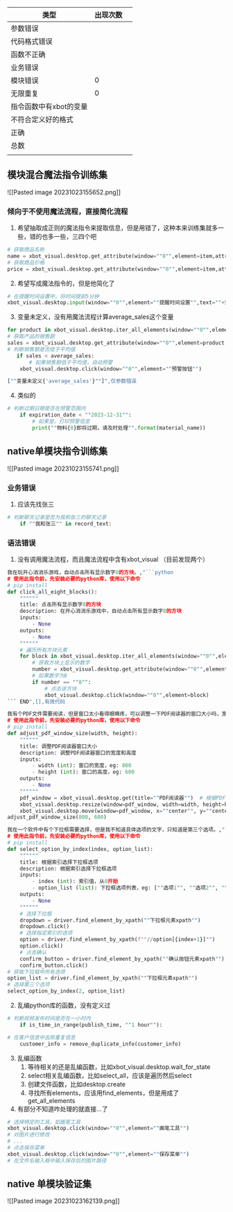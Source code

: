 | 类型                   | 出现次数 |     |
| ---------------------- | -------- | --- |
| 参数错误               |          |     |
| 代码格式错误           |          |     |
| 函数不正确             |          |     |
| 业务错误               |          |     |
| 模块错误               | 0        |     |
| 无限重复               | 0        |     |
| 指令函数中有xbot的变量 |          |     |
| 不符合定义好的格式     |          |     |
| 正确                   |          |     |
| 总数                   |          |     |
|                        |          |     |


## 模块混合魔法指令训练集
![[Pasted image 20231023155652.png]]

### 倾向于不使用魔法流程，直接简化流程
1. 希望抽取成正则的魔法指令来提取信息，但是用错了，这种本来训练集就多一些，错的也多一些，三四个吧
```python
# 获取商品名称
name = xbot_visual.desktop.get_attribute(window=""0"",element=item,attribute_name=""text"")
# 获取商品价格
price = xbot_visual.desktop.get_attribute(window=""0"",element=item,attribute_name=""text"")
```
2. 希望写成魔法指令的，但是他简化了
```python
# 在提醒时间设置中，将时间提前5分钟
xbot_visual.desktop.input(window=""0"",element=""提醒时间设置"",text=""+5"")
```
3. 变量未定义，没有用魔法流程计算average_sales这个变量
```python
for product in xbot_visual.desktop.iter_all_elements(window=""0"",element=""产品销售额""):
# 获取产品的销售额
sales = xbot_visual.desktop.get_attribute(window=""0"",element=product,attribute_name=""text"")
# 判断销售额是否低于平均值
   if sales < average_sales:
       # 如果销售额低于平均值，自动预警
	xbot_visual.desktop.click(window=""0"",element=""预警按钮"")

[""变量未定义{'average_sales'}""]",仅参数错误
```
4. 类似的
```python
# 判断过期日期是否在预警范围内
    if expiration_date < ""2023-12-31"":
        # 如果是，打印预警信息
        print(""物料{0}即将过期，请及时处理"".format(material_name))
```

## native单模块指令训练集
![[Pasted image 20231023155741.png]]
### 业务错误
1. 应该先找张三
```python
# 判断聊天记录是否为我和张三的聊天记录
    if ""我和张三"" in record_text:
```

### 语法错误
1. 没有调用魔法流程，而且魔法流程中含有xbot_visual （目前发现两个）
```python
我在玩开心消消乐游戏，自动点击所有显示数字8的方块。,"```python
# 使用此指令前，先安装必要的python库，使用以下命令
# pip install
def click_all_eight_blocks():
    """"""
    title: 点击所有显示数字8的方块
    description: 在开心消消乐游戏中，自动点击所有显示数字8的方块
    inputs:
        - None
    outputs:
        - None
    """"""
    # 遍历所有方块元素
    for block in xbot_visual.desktop.iter_all_elements(window=""0"",element=""方块""):
        # 获取方块上显示的数字
        number = xbot_visual.desktop.get_attribute(window=""0"",element=block,attribute_name=""text"")
        # 如果数字为8
        if number == ""8"":
            # 点击该方块
            xbot_visual.desktop.click(window=""0"",element=block)
``` END",[],有效代码
```
```python
我有个PDF文件需要阅读，但是窗口太小看得眼睛疼，可以调整一下PDF阅读器的窗口大小吗，宽度调整为800，高度调整为600。,"```python
# 使用此指令前，先安装必要的python库，使用以下命令
# pip install
def adjust_pdf_window_size(width, height):
    """"""
    title: 调整PDF阅读器窗口大小
    description: 调整PDF阅读器窗口的宽度和高度
    inputs:
        - width (int): 窗口的宽度，eg: 800
        - height (int): 窗口的高度，eg: 600
    outputs:
        - None
    """"""
    pdf_window = xbot_visual.desktop.get(title=""PDF阅读器"")  # 根据PDF阅读器的窗口标题修改
    xbot_visual.desktop.resize(window=pdf_window, width=width, height=height)
    xbot_visual.desktop.move(window=pdf_window, x=""center"", y=""center"")
adjust_pdf_window_size(800, 600)
```
```python
我在一个软件中有个下拉框需要选择，但是我不知道具体选项的文字，只知道是第三个选项。,"```python
# 使用此指令前，先安装必要的python库，使用以下命令
# pip install
def select_option_by_index(index, option_list):
    """"""
    title: 根据索引选择下拉框选项
    description: 根据索引选择下拉框选项
    inputs:
        - index (int): 索引值，从0开始
        - option_list (list): 下拉框选项列表，eg: [""选项1"", ""选项2"", ""选项3""]
    outputs:
        - None
    """"""
    # 选择下拉框
    dropdown = driver.find_element_by_xpath(""下拉框元素xpath"")
    dropdown.click()
    # 选择指定索引的选项
    option = driver.find_element_by_xpath(f""//option[{index+1}]"")
    option.click()
    # 点击确认
    confirm_button = driver.find_element_by_xpath(""确认按钮元素xpath"")
    confirm_button.click()
# 获取下拉框中所有选项
option_list = driver.find_element_by_xpath(""下拉框元素xpath"")
# 选择第三个选项
select_option_by_index(2, option_list)
```
2. 乱编python库的函数，没有定义过
```python
# 判断视频发布时间是否在一小时内
    if is_time_in_range(publish_time, ""1 hour""):
```
```python
# 在客户信息中去除重复信息
    customer_info = remove_duplicate_info(customer_info)
```
3. 乱编函数
	1. 等待相关的还是乱编函数，比如xbot_visual.desktop.wait_for_state
	2. select相关乱编函数，比如select_all，应该是遍历然后select
	3. 创建文件函数，比如desktop.create
	4. 寻找所有elements，应该用find_elements，但是用成了get_all_elements
4. 有部分不知道咋处理的就直接...了
```python
# 选择特定的工具，如画笔工具
xbot_visual.desktop.click(window=""0"",element=""画笔工具"")
# 对图片进行修改
# ...
# 点击保存菜单
xbot_visual.desktop.click(window=""0"",element=""保存菜单"")
# 在文件名输入框中输入保存后的图片路径
```

## native 单模块验证集
![[Pasted image 20231023162139.png]]